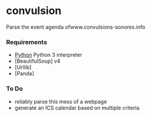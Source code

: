 # convulsion
Parse the event agenda ofwww.convulsions-sonores.info

### Requirements
* [Python](http://en.wikipedia.org/wiki/Python_(programming_language)) Python 3 interpreter
* [BeautifulSoup] v4
* [Urllib]
* [Panda]

### To Do
* reliably parse this mess of a webpage
* generate an ICS calendar based on multiple criteria 